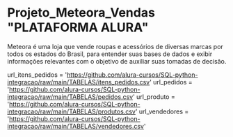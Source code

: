 # Projeto_Meteora_Vendas   "PLATAFORMA ALURA"
Meteora é uma loja que vende roupas e acessórios de diversas marcas por todos os estados do Brasil, para entender suas bases de dados e exibir informações relevantes com o objetivo de auxiliar suas tomadas de decisão.

url_itens_pedidos = 'https://github.com/alura-cursos/SQL-python-integracao/raw/main/TABELAS/itens_pedidos.csv'
url_pedidos = 'https://github.com/alura-cursos/SQL-python-integracao/raw/main/TABELAS/pedidos.csv'
url_produto = 'https://github.com/alura-cursos/SQL-python-integracao/raw/main/TABELAS/produtos.csv'
url_vendedores = 'https://github.com/alura-cursos/SQL-python-integracao/raw/main/TABELAS/vendedores.csv'
